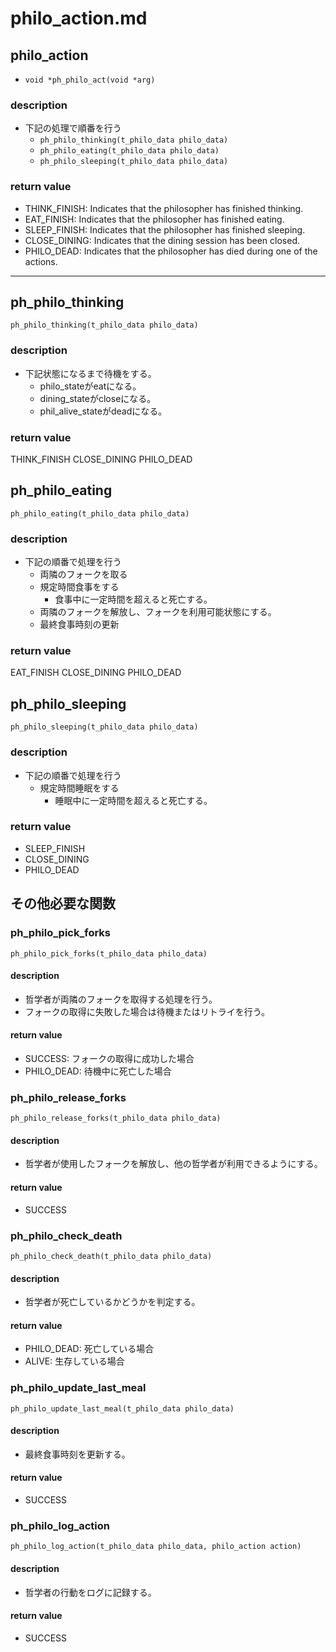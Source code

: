 # philo_action.md

## philo_action
- `void *ph_philo_act(void *arg)`
### description
- 下記の処理で順番を行う
	- `ph_philo_thinking(t_philo_data philo_data)`
	- `ph_philo_eating(t_philo_data philo_data)`
	- `ph_philo_sleeping(t_philo_data philo_data)`
### return value
- THINK_FINISH: Indicates that the philosopher has finished thinking.
- EAT_FINISH: Indicates that the philosopher has finished eating.
- SLEEP_FINISH: Indicates that the philosopher has finished sleeping.
- CLOSE_DINING: Indicates that the dining session has been closed.
- PHILO_DEAD: Indicates that the philosopher has died during one of the actions.

---
## ph_philo_thinking
`ph_philo_thinking(t_philo_data philo_data)`
### description
- 下記状態になるまで待機をする。
	- philo_stateがeatになる。
	- dining_stateがcloseになる。
	- phil_alive_stateがdeadになる。
### return value
THINK_FINISH
CLOSE_DINING
PHILO_DEAD

## ph_philo_eating
`ph_philo_eating(t_philo_data philo_data)`
### description
- 下記の順番で処理を行う
	- 両隣のフォークを取る
	- 規定時間食事をする
		- 食事中に一定時間を超えると死亡する。
	- 両隣のフォークを解放し、フォークを利用可能状態にする。
	- 最終食事時刻の更新
### return value
EAT_FINISH
CLOSE_DINING
PHILO_DEAD

## ph_philo_sleeping
`ph_philo_sleeping(t_philo_data philo_data)`
### description
- 下記の順番で処理を行う
	- 規定時間睡眠をする
		- 睡眠中に一定時間を超えると死亡する。
### return value
- SLEEP_FINISH
- CLOSE_DINING
- PHILO_DEAD

## その他必要な関数

### ph_philo_pick_forks
`ph_philo_pick_forks(t_philo_data philo_data)`
#### description
- 哲学者が両隣のフォークを取得する処理を行う。
- フォークの取得に失敗した場合は待機またはリトライを行う。
#### return value
- SUCCESS: フォークの取得に成功した場合
- PHILO_DEAD: 待機中に死亡した場合

### ph_philo_release_forks
`ph_philo_release_forks(t_philo_data philo_data)`
#### description
- 哲学者が使用したフォークを解放し、他の哲学者が利用できるようにする。
#### return value
- SUCCESS

### ph_philo_check_death
`ph_philo_check_death(t_philo_data philo_data)`
#### description
- 哲学者が死亡しているかどうかを判定する。
#### return value
- PHILO_DEAD: 死亡している場合
- ALIVE: 生存している場合

### ph_philo_update_last_meal
`ph_philo_update_last_meal(t_philo_data philo_data)`
#### description
- 最終食事時刻を更新する。
#### return value
- SUCCESS

### ph_philo_log_action
`ph_philo_log_action(t_philo_data philo_data, philo_action action)`
#### description
- 哲学者の行動をログに記録する。
#### return value
- SUCCESS